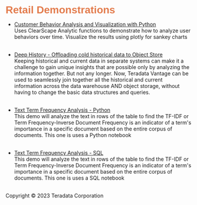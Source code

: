 <b style = 'font-size:28px;font-family:Arial;color:#E37C4D'>Retail Demonstrations</b>
 
* [Customer Behavior Analysis and Visualization with Python](../UseCases/CustomerBehaviorAnalysis/BehavioralAnalysis.ipynb)
<br>Uses ClearScape Analytic functions to demonstrate how to analyze user behaviors over time.  Visualize the results using plotly for sankey charts<br><br>
 
* [Deep History - Offloading cold historical data to Object Store](../UseCases/DeepHistory/DeepHistory.ipynb)
<br>Keeping historical and current data in separate systems can make it a challenge to gain unique insights that are possible only by analyzing the information together. But not any longer. Now, Teradata Vantage can be used to seamlessly join together all the historical and current information across the data warehouse AND object storage, without having to change the basic data structures and queries.<br><br>
 
* [Text Term Frequency Analysis - Python](../UseCases/TextProcessing_TF_IDF/TF_IDF_Workflow.ipynb)
<br>This demo will analyze  the text in rows of the table to find the TF-IDF or Term Frequency-Inverse Document Frequency is an indicator of a term's importance in a specific document based on the entire corpus of documents. This one is uses a Python notebook<br><br>
 
* [Text Term Frequency Analysis - SQL](../UseCases/TextProcessing_TF_IDF/TF_IDF_Workflow_SQL.ipynb)
<br>This demo will analyze  the text in rows of the table to find the TF-IDF or Term Frequency-Inverse Document Frequency is an indicator of a term's importance in a specific document based on the entire corpus of documents. This one is uses a SQL notebook<br><br>
 

Copyright © 2023 Teradata Corporation
